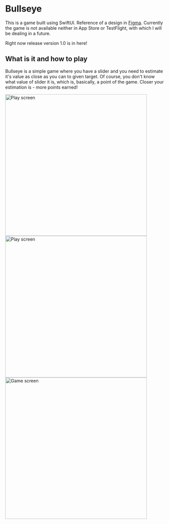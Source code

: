 # Bullseye
This is a game built using SwiftUI. Reference of a design in <a href="https://www.figma.com/file/3MBMeYd2hP4rajTbHnZL0z/Bullseye?node-id=0%3A1">Figma</a>.
Currently the game is not available neither in App Store or TestFlight, with which I will be dealing in a future.

Right now release version 1.0 is in here!

## What is it and how to play
Bullseye is a simple game where you have a slider and you need to estimate it's value as close as you can to given target. Of course, you don't know what value of slider it is, which is, basically, a point of the game. Closer your estimation is - more points earned!
<div>
<img height="450" src="https://i.ibb.co/Y7dDfxD/Simulator-Screen-Shot-i-Pod-touch-7th-generation-2021-05-31-at-01-46-14.png" alt="Play screen" border="0"> <img height="450" src="https://i.ibb.co/cySNh9k/Simulator-Screen-Shot-i-Pod-touch-7th-generation-2021-05-31-at-01-53-15.png" alt="Play screen" border="0"> <img height="450" src="https://i.ibb.co/yPJ9D6H/Simulator-Screen-Shot-i-Pod-touch-7th-generation-2021-06-01-at-02-55-16.png" alt="Game screen" border="0">
</div>

